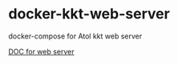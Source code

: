 # docker-kkt-web-server

docker-compose for Atol kkt web server

[DOC for web server](https://app.swaggerhub.com/apis-docs/atol-dev/fptr-web-server/10.8.0.0)